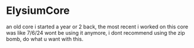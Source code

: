 # ElysiumCore
an old core i started a year or 2 back, the most recent i worked on this core was like 7/6/24 wont be using it anymore, i dont recommend using the zip bomb, do what u want with this.
